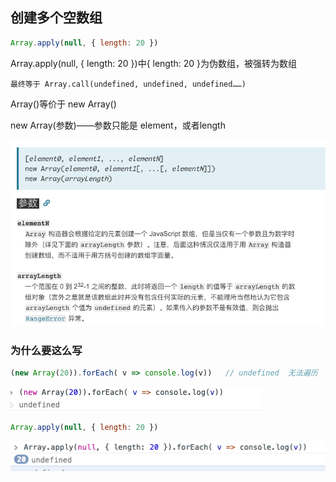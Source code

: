 ## 创建多个空数组

```javascript
Array.apply(null, { length: 20 })
```

 Array.apply(null, { length: 20 })中{ length: 20 }为伪数组，被强转为数组

 	最终等于 Array.call(undefined, undefined, undefined……)

Array()等价于 new Array()

new Array(参数)——参数只能是 element，或者length

![image-20190619163907938](assets/image-20190619163907938.png)



### 为什么要这么写

```javascript
(new Array(20)).forEach( v => console.log(v))   // undefined  无法遍历
```

![image-20190619164302327](assets/image-20190619164302327.png)

```javascript
Array.apply(null, { length: 20 })
```

![image-20190619164224448](assets/image-20190619164224448.png)

